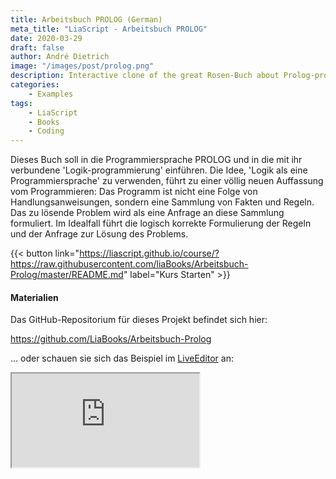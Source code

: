 ```yaml
---
title: Arbeitsbuch PROLOG (German)
meta_title: "LiaScript - Arbeitsbuch PROLOG"
date: 2020-03-29
draft: false
author: André Dietrich
image: "/images/post/prolog.png"
description: Interactive clone of the great Rosen-Buch about Prolog-programming (German)
categories:
    - Examples
tags: 
    - LiaScript
    - Books
    - Coding
---
```


Dieses Buch soll in die Programmiersprache PROLOG und in die mit ihr verbundene
'Logik-programmierung' einführen. Die Idee, 'Logik als eine Programmiersprache'
zu verwenden, führt zu einer völlig neuen Auffassung vom Programmieren: Das
Programm ist nicht eine Folge von Handlungsanweisungen, sondern eine Sammlung
von Fakten und Regeln. Das zu lösende Problem wird als eine Anfrage an diese
Sammlung formuliert. Im Idealfall führt die logisch korrekte Formulierung der
Regeln und der Anfrage zur Lösung des Problems.

{{< button link="https://liascript.github.io/course/?https://raw.githubusercontent.com/liaBooks/Arbeitsbuch-Prolog/master/README.md" label="Kurs Starten" >}}

#### Materialien

Das GitHub-Repositorium für dieses Projekt befindet sich hier:

https://github.com/LiaBooks/Arbeitsbuch-Prolog

... oder schauen sie sich das Beispiel im [LiveEditor](https://liascript.github.io/LiveEditor/?/show/file/https://raw.githubusercontent.com/liaBooks/Arbeitsbuch-Prolog/master/README.md) an:

<iframe class="liveeditor" src="https://liascript.github.io/LiveEditor/?/show/file/https://raw.githubusercontent.com/liaBooks/Arbeitsbuch-Prolog/master/README.md"></iframe>
